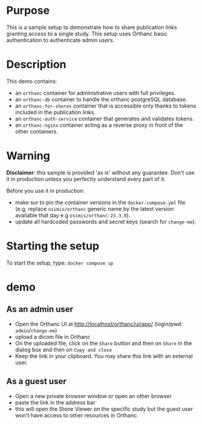 <!--
SPDX-FileCopyrightText: 2022 - 2023 Orthanc Team SRL <info@orthanc.team>

SPDX-License-Identifier: CC-BY-4.0
-->

# Purpose

This is a sample setup to demonstrate how to share publication links granting access to a single study.
This setup uses Orthanc basic authentication to authenticate admin users.

# Description

This demo contains:

- an `orthanc` container for administrative users with full privileges.
- an `orthanc-db` container to handle the orthanc postgreSQL database.
- an `orthanc-for-shares` container that is accessible only thanks to tokens included in the publication links.
- an `orthanc-auth-service` container that generates and validates tokens.
- an `orthanc-nginx` container acting as a reverse proxy in front of the other containers.

# Warning

**Disclaimer**: this sample is provided 'as is' without any guarantee.  Don't use it in production unless you perfectly understand every part of it.

Before you use it in production: 
- make sur to pin the container versions in the `docker-compose.yml` file (e.g, replace `osimis/orthanc` generic name by the latest version available that day e.g `osimis/orthanc:23.3.0`).
- update all hardcoded passwords and secret keys (search for `change-me`).


# Starting the setup

To start the setup, type: `docker compose up`

# demo

## As an admin user

- Open the Orthanc UI at [http://localhost/orthanc/ui/app/](http://localhost/orthanc/ui/app/) (login/pwd: `admin`/`change-me`)
- upload a dicom file in Orthanc
- On the uploaded file, click on the `Share` button and then on `Share` in the dialog box and then on `Copy and close`
- Keep the link in your clipboard.  You may share this link with an external user.

## As a guest user

- Open a new private browser window or open an other browser
- paste the link in the address bar
- this will open the Stone Viewer on the specific study but the guest user won't have access to other resources in Orthanc.
